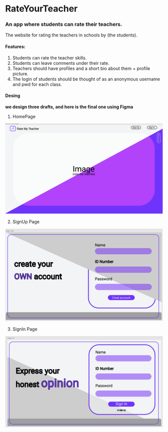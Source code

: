 # RateYourTeacher


### An app where students can rate their teachers.

The website for rating the teachers in schools by (the students).

#### Features:

1. Students can rate the teacher skills.
2. Students can leave comments under their rate.
3. Teachers should have profiles and a short bio about them + profile picture.
4. The login of students should be thought of as an anonymous username and pwd for each class. 

#### Desing

**we design three drafts, and here is the final one using Figma**

1. HomePage

![HoemPage](https://github.com/NourMalakeh/RateYourTeacher/blob/master/HomePage.png)


2. SignUp Page

![SignUp](https://github.com/NourMalakeh/RateYourTeacher/blob/master/SignUp.png)

3. SignIn Page

![SignIn](https://github.com/NourMalakeh/RateYourTeacher/blob/master/SignIn.png)
